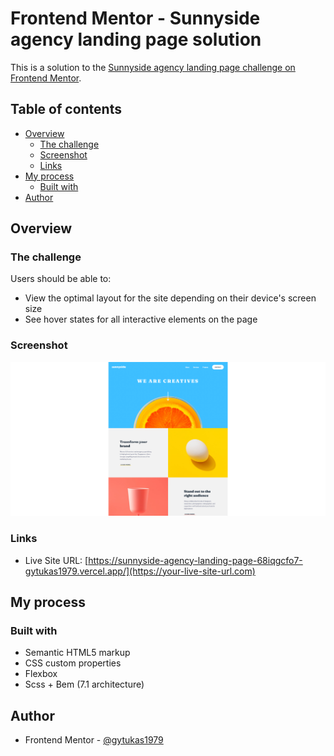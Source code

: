# Frontend Mentor - Sunnyside agency landing page solution

This is a solution to the [Sunnyside agency landing page challenge on Frontend Mentor](https://www.frontendmentor.io/challenges/sunnyside-agency-landing-page-7yVs3B6ef).

## Table of contents

- [Overview](#overview)
  - [The challenge](#the-challenge)
  - [Screenshot](#screenshot)
  - [Links](#links)
- [My process](#my-process)
  - [Built with](#built-with)
- [Author](#author)


## Overview

### The challenge

Users should be able to:

- View the optimal layout for the site depending on their device's screen size
- See hover states for all interactive elements on the page

### Screenshot

![](resources/images/screenshot.png)

### Links

- Live Site URL: [https://sunnyside-agency-landing-page-68iqgcfo7-gytukas1979.vercel.app/](https://your-live-site-url.com)

## My process

### Built with

- Semantic HTML5 markup
- CSS custom properties
- Flexbox
- Scss + Bem (7.1 architecture)

## Author

- Frontend Mentor - [@gytukas1979](https://www.frontendmentor.io/profile/yourusername)


